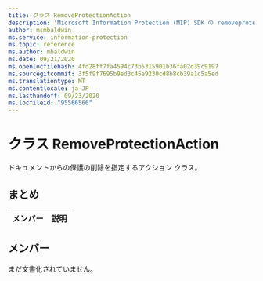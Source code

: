 ```yaml
---
title: クラス RemoveProtectionAction
description: 'Microsoft Information Protection (MIP) SDK の removeprotectionaction:: undefined クラスを文書にします。'
author: msmbaldwin
ms.service: information-protection
ms.topic: reference
ms.author: mbaldwin
ms.date: 09/21/2020
ms.openlocfilehash: 4fd28ff7fa4594c73b5315901b36fa02d39c9197
ms.sourcegitcommit: 3f5f9f7695b9ed3c45e9230cd8b8cb39a1c5a5ed
ms.translationtype: MT
ms.contentlocale: ja-JP
ms.lasthandoff: 09/23/2020
ms.locfileid: "95566566"
---
```

# <a name="class-removeprotectionaction"></a>クラス RemoveProtectionAction 
ドキュメントからの保護の削除を指定するアクション クラス。
  
## <a name="summary"></a>まとめ
 メンバー                        | 説明                                
--------------------------------|---------------------------------------------
  
## <a name="members"></a>メンバー
まだ文書化されていません。
